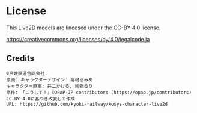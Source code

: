 # License

This Live2D models are lincesed under the CC-BY 4.0 license.

<https://creativecommons.org/licenses/by/4.0/legalcode.ja>


## Credits

```
©京姫鉄道合同会社. 
原画: キャラクターデザイン: 高嶋るみあ
キャラクター原案: 井二かける, 絢嶺るり
原作: 「こうしす！」©OPAP-JP contributors (https://opap.jp/contributors) CC-BY 4.0に基づき改変して作成
URL: https://github.com/kyoki-railway/kosys-character-live2d
```